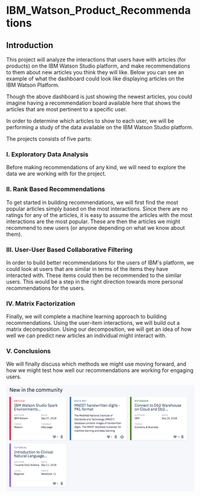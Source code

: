 # IBM_Watson_Product_Recommendations

## Introduction
This project will analyze the interactions that users have with articles (for products) on the IBM Watson Studio platform, and make recommendations to them about new articles you think they will like. Below you can see an example of what the dashboard could look like displaying articles on the IBM Watson Platform.

Though the above dashboard is just showing the newest articles, you could imagine having a recommendation board available here that shows the articles that are most pertinent to a specific user.

In order to determine which articles to show to each user, we will be performing a study of the data available on the IBM Watson Studio platform. 

The projects consists of five parts:

### I. Exploratory Data Analysis
Before making recommendations of any kind, we will need to explore the data we are working with for the project. 

### II. Rank Based Recommendations
To get started in building recommendations, we will first find the most popular articles simply based on the most interactions. Since there are no ratings for any of the articles, it is easy to assume the articles with the most interactions are the most popular. These are then the articles we might recommend to new users (or anyone depending on what we know about them).

### III. User-User Based Collaborative Filtering
In order to build better recommendations for the users of IBM's platform, we could look at users that are similar in terms of the items they have interacted with. These items could then be recommended to the similar users. This would be a step in the right direction towards more personal recommendations for the users. 

### IV. Matrix Factorization
Finally, we will complete a machine learning approach to building recommendations. Using the user-item interactions, we will build out a matrix decomposition. Using our decomposition, we will get an idea of how well we can predict new articles an individual might interact with. 

### V. Conclusions
We will finally discuss which methods we might use moving forward, and how we might test how well our recommendations are working for engaging users.

![alt text](https://github.com/bisman16/IBM_Watson_Product_Recommendations/blob/master/Recommendations.png)
